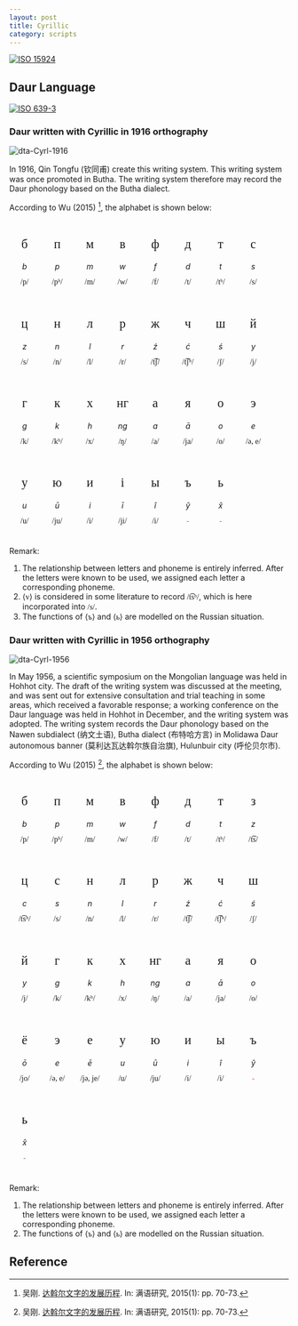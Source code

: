```yaml
---
layout: post
title: Cyrillic
category: scripts
---
```


[![ISO 15924](https://img.shields.io/badge/ISO_15924-Cyrl-blue.svg)](https://scriptsource.org/scr/Cyrl)

## Daur Language

[![ISO 639-3](https://img.shields.io/badge/ISO_639--3-dta-blue.svg)](https://scriptsource.org/lang/dta)

### Daur written with Cyrillic in 1916 orthography

![dta-Cyrl-1916](https://img.shields.io/badge/Writing_System-dta--Cyrl--1916-blue.svg)

In 1916, Qin Tongfu (钦同甫) create this writing system. This writing system was once promoted in Butha. The writing system therefore may record the Daur phonology based on the Butha dialect.

According to Wu (2015) [^1], the alphabet is shown below:

<style>
    .mod {
        margin: 10px;
        display: inline-block;
        justify-content: center;
        align-items: center;
        width: 35px;
        border-radius: 10px;
        text-align: center;
    }

    @font-face {
        font-family: "Gentium";
        src: url("/assets/fonts/GentiumPlus-Regular.woff");
    }

    @font-face {
        font-family: "Doulos";
        src: url("/assets/fonts/DoulosSIL-Regular.woff");
    }

    .latn, .cyrl {font-family: "Doulos";}
    .ipa {font-family: "Gentium";}
    .let, .tra, .pho {line-height: 1; white-space: nowrap; place-self: center;}
    .let {font-size: 160%;}
    .red {color: indianred;}
    .tra {font-style: italic;}
</style>

<div class="mod"><p class="let cyrl">б</p><p class="tra">b</p><p class="pho ipa">/p/</p></div>
<div class="mod"><p class="let cyrl">п</p><p class="tra">p</p><p class="pho ipa">/pʰ/</p></div>
<div class="mod"><p class="let cyrl">м</p><p class="tra">m</p><p class="pho ipa">/m/</p></div>
<div class="mod"><p class="let cyrl">в</p><p class="tra">w</p><p class="pho ipa">/w/</p></div>
<div class="mod"><p class="let cyrl">ф</p><p class="tra">f</p><p class="pho ipa">/f/</p></div>
<div class="mod"><p class="let cyrl">д</p><p class="tra">d</p><p class="pho ipa">/t/</p></div>
<div class="mod"><p class="let cyrl">т</p><p class="tra">t</p><p class="pho ipa">/tʰ/</p></div>
<div class="mod"><p class="let cyrl">с</p><p class="tra">s</p><p class="pho ipa">/s/</p></div>
<div class="mod"><p class="let cyrl">ц</p><p class="tra">z</p><p class="pho ipa">/s/</p></div>
<div class="mod"><p class="let cyrl">н</p><p class="tra">n</p><p class="pho ipa">/n/</p></div>
<div class="mod"><p class="let cyrl">л</p><p class="tra">l</p><p class="pho ipa">/l/</p></div>
<div class="mod"><p class="let cyrl">р</p><p class="tra">r</p><p class="pho ipa">/r/</p></div>
<div class="mod"><p class="let cyrl">ж</p><p class="tra">ź</p><p class="pho ipa">/t͡ʃ/</p></div>
<div class="mod"><p class="let cyrl">ч</p><p class="tra">ć</p><p class="pho ipa">/t͡ʃʰ/</p></div>
<div class="mod"><p class="let cyrl">ш</p><p class="tra">ś</p><p class="pho ipa">/ʃ/</p></div>
<div class="mod"><p class="let cyrl">й</p><p class="tra">y</p><p class="pho ipa">/j/</p></div>
<div class="mod"><p class="let cyrl">г</p><p class="tra">g</p><p class="pho ipa">/k/</p></div>
<div class="mod"><p class="let cyrl">к</p><p class="tra">k</p><p class="pho ipa">/kʰ/</p></div>
<div class="mod"><p class="let cyrl">х</p><p class="tra">h</p><p class="pho ipa">/x/</p></div>
<div class="mod"><p class="let cyrl">нг</p><p class="tra">ng</p><p class="pho ipa">/ŋ/</p></div>
<div class="mod"><p class="let cyrl">а</p><p class="tra">a</p><p class="pho ipa">/a/</p></div>
<div class="mod"><p class="let cyrl">я</p><p class="tra">ā</p><p class="pho ipa">/ja/</p></div>
<div class="mod"><p class="let cyrl">о</p><p class="tra">o</p><p class="pho ipa">/o/</p></div>
<div class="mod"><p class="let cyrl">э</p><p class="tra">e</p><p class="pho ipa">/ə, e/</p></div>
<div class="mod"><p class="let cyrl">у</p><p class="tra">u</p><p class="pho ipa">/u/</p></div>
<div class="mod"><p class="let cyrl">ю</p><p class="tra">ū</p><p class="pho ipa">/ju/</p></div>
<div class="mod"><p class="let cyrl">и</p><p class="tra">i</p><p class="pho ipa">/i/</p></div>
<div class="mod"><p class="let cyrl">і</p><p class="tra">ī</p><p class="pho ipa">/ji/</p></div> 
<div class="mod"><p class="let cyrl">ы</p><p class="tra">î</p><p class="pho ipa">/i/</p></div>
<!-- <div class="mod"><p class="let cyrl red">?</p><p class="tra">y</p><p class="pho ipa">/y/</p></div>
<div class="mod"><p class="let cyrl red">?</p><p class="tra">î</p><p class="pho ipa">/ɹ̩, ɻ̍/</p></div> -->
<div class="mod"><p class="let cyrl">ъ</p><p class="tra">ŷ</p><p class="pho ipa red">-</p></div>
<div class="mod"><p class="let cyrl">ь</p><p class="tra">x̂</p><p class="pho ipa red">-</p></div>

Remark:

1. The relationship between letters and phoneme is entirely inferred. After the letters were known to be used, we assigned each letter a corresponding phoneme.
2. ⟨<span class="cyrl">v</span>⟩ is considered in some literature to record <span class="ipa">/t͡sʰ/</span>, which is here incorporated into <span class="ipa">/s/</span>.
3. The functions of ⟨<span class="cyrl">ъ</span>⟩ and ⟨<span class="cyrl">ь</span>⟩ are modelled on the Russian situation.

### Daur written with Cyrillic in 1956 orthography

![dta-Cyrl-1956](https://img.shields.io/badge/Writing_System-dta--Cyrl--1956-blue.svg)

In May 1956, a scientific symposium on the Mongolian language was held in Hohhot city. The draft of the writing system was discussed at the meeting, and was sent out for extensive consultation and trial teaching in some areas, which received a favorable response; a working conference on the Daur language was held in Hohhot in December, and the writing system was adopted. The writing system records the Daur phonology based on the Nawen subdialect (纳文土语), Butha dialect (布特哈方言) in Molidawa Daur autonomous banner (莫利达瓦达斡尔族自治旗), Hulunbuir city (呼伦贝尔市).

According to Wu (2015) [^1], the alphabet is shown below:

<div class="mod"><p class="let cyrl">б</p><p class="tra">b</p><p class="pho ipa">/p/</p></div>
<div class="mod"><p class="let cyrl">п</p><p class="tra">p</p><p class="pho ipa">/pʰ/</p></div>
<div class="mod"><p class="let cyrl">м</p><p class="tra">m</p><p class="pho ipa">/m/</p></div>
<div class="mod"><p class="let cyrl">в</p><p class="tra">w</p><p class="pho ipa">/w/</p></div>
<div class="mod"><p class="let cyrl">ф</p><p class="tra">f</p><p class="pho ipa">/f/</p></div>
<div class="mod"><p class="let cyrl">д</p><p class="tra">d</p><p class="pho ipa">/t/</p></div>
<div class="mod"><p class="let cyrl">т</p><p class="tra">t</p><p class="pho ipa">/tʰ/</p></div>
<div class="mod"><p class="let cyrl">з</p><p class="tra">z</p><p class="pho ipa">/t͡s/</p></div>
<div class="mod"><p class="let cyrl">ц</p><p class="tra">c</p><p class="pho ipa">/t͡sʰ/</p></div>
<div class="mod"><p class="let cyrl">с</p><p class="tra">s</p><p class="pho ipa">/s/</p></div>
<div class="mod"><p class="let cyrl">н</p><p class="tra">n</p><p class="pho ipa">/n/</p></div>
<div class="mod"><p class="let cyrl">л</p><p class="tra">l</p><p class="pho ipa">/l/</p></div>
<div class="mod"><p class="let cyrl">р</p><p class="tra">r</p><p class="pho ipa">/r/</p></div>
<div class="mod"><p class="let cyrl">ж</p><p class="tra">ź</p><p class="pho ipa">/t͡ʃ/</p></div>
<div class="mod"><p class="let cyrl">ч</p><p class="tra">ć</p><p class="pho ipa">/t͡ʃʰ/</p></div>
<div class="mod"><p class="let cyrl">ш</p><p class="tra">ś</p><p class="pho ipa">/ʃ/</p></div>
<div class="mod"><p class="let cyrl">й</p><p class="tra">y</p><p class="pho ipa">/j/</p></div>
<div class="mod"><p class="let cyrl">г</p><p class="tra">g</p><p class="pho ipa">/k/</p></div>
<div class="mod"><p class="let cyrl">к</p><p class="tra">k</p><p class="pho ipa">/kʰ/</p></div>
<div class="mod"><p class="let cyrl">х</p><p class="tra">h</p><p class="pho ipa">/x/</p></div>
<div class="mod"><p class="let cyrl">нг</p><p class="tra">ng</p><p class="pho ipa">/ŋ/</p></div>
<div class="mod"><p class="let cyrl">а</p><p class="tra">a</p><p class="pho ipa">/a/</p></div>
<div class="mod"><p class="let cyrl">я</p><p class="tra">ā</p><p class="pho ipa">/ja/</p></div>
<div class="mod"><p class="let cyrl">о</p><p class="tra">o</p><p class="pho ipa">/o/</p></div>
<div class="mod"><p class="let cyrl">ё</p><p class="tra">ō</p><p class="pho ipa">/jo/</p></div>
<div class="mod"><p class="let cyrl">э</p><p class="tra">e</p><p class="pho ipa">/ə, e/</p></div> 
<div class="mod"><p class="let cyrl">е</p><p class="tra">ē</p><p class="pho ipa">/jə, je/</p></div> 
<div class="mod"><p class="let cyrl">у</p><p class="tra">u</p><p class="pho ipa">/u/</p></div>
<div class="mod"><p class="let cyrl">ю</p><p class="tra">ū</p><p class="pho ipa">/ju/</p></div>
<div class="mod"><p class="let cyrl">и</p><p class="tra">i</p><p class="pho ipa">/i/</p></div>
<div class="mod"><p class="let cyrl">ы</p><p class="tra">î</p><p class="pho ipa">/i/</p></div>
<!-- <div class="mod"><p class="let cyrl red">?</p><p class="tra">y</p><p class="pho ipa">/y/</p></div>
<div class="mod"><p class="let cyrl red">?</p><p class="tra">î</p><p class="pho ipa">/ɹ̩, ɻ̍/</p></div> -->
<div class="mod"><p class="let cyrl">ъ</p><p class="tra">ŷ</p><p class="pho ipa red">-</p></div>
<div class="mod"><p class="let cyrl">ь</p><p class="tra">x̂</p><p class="pho ipa red">-</p></div>

Remark:

1. The relationship between letters and phoneme is entirely inferred. After the letters were known to be used, we assigned each letter a corresponding phoneme.
2. The functions of ⟨<span class="cyrl">ъ</span>⟩ and ⟨<span class="cyrl">ь</span>⟩ are modelled on the Russian situation.

## Reference

[^1]: 吴刚. [达斡尔文字的发展历程](https://kns.cnki.net/kcms2/article/abstract?v=RNPVX-4KY7hCkUXQY-kSQd1Pwg12o_-WZS7AXhrX7xDIZrhPN6nmKYqScQdnegoq2L0CnmIYIHLmV-M9-eBuN1wOH9om3Bv20iLeUTtZyOXLC40S_HG7WiGw09WlBpewbe3iPH-Xpq8XHKvXKxew_Cz6Glx_rbGAlDbomYFd47CK5WJBzVhenw==&uniplatform=NZKPT&language=CHS). In: 满语研究, 2015(1): pp. 70-73.

